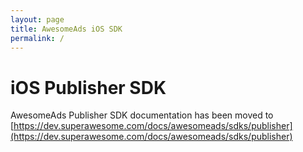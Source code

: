 ```yaml
---
layout: page
title: AwesomeAds iOS SDK
permalink: /
---
```


# iOS Publisher SDK

AwesomeAds Publisher SDK documentation has been moved to [https://dev.superawesome.com/docs/awesomeads/sdks/publisher](https://dev.superawesome.com/docs/awesomeads/sdks/publisher)
